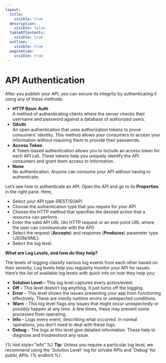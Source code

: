 ```yaml
---
layout:
  title:
    visible: true
  description:
    visible: false
  tableOfContents:
    visible: true
  outline:
    visible: true
  pagination:
    visible: true
---
```


# API Authentication

After you publish your API, you can secure its integrity by authenticating it using any of these methods:

* **HTTP Basic Auth**\
  A method of authenticating clients where the server checks their username and password against a database of authorized users.
* **OAuth**\
  An open authentication that uses authorization tokens to prove consumers’ identity. This method allows your consumers to access your information without requiring them to provide their passwords.
* **Access Token**\
  A Token-based authentication allows you to include an access token for each API call. These tokens help you uniquely identify the API consumers and grant them access to information.
* **None**\
  No authentication. Anyone can consume your API without having to authenticate.

Let’s see how to authenticate an API. Open the API and go to its **Properties** in the right pane. Here,

* Select your API type (REST/SOAP)
* Choose the authentication type that you require for your API.
* Choose the HTTP method that specifies the desired action that a resource can perform.
* Enter the valid API URL (An HTTP request or an end-point URL where the user can communicate with the API).
* Select the request (**Accepts**) and response (**Produces**) parameter type (JSON/XML).
* Select the log level.

**What are Log Levels, and how do they help?**

The levels of logging classify various log events from each other based on their severity. Log levels help you regularly monitor your API for issues. Here’s the list of available log levels with quick info on how they help you:

* **Solution Level –** This log level captures every action/event.
* **Off** – This level doesn’t log anything. It just turns off the logging.
* **Error** – This level shows the issues preventing your app from functioning effectively. These are mostly runtime errors or unexpected conditions.
* **Warn** – This log level flags any issues that might occur unexpectedly or possibly happen at any time. A few times, these may prevent some processes from operating.
* **Info** – Logs every event, describing what occurred. In normal operations, you don’t need to deal with these logs.
* **Debug** – The logs at this level give detailed information. These help to diagnose and troubleshoot any issue.

{% hint style="info" %}
**Tip:** Unless you require a particular log level, we recommend using the 'Solution Level' log for private APIs and 'Debug' for public APIs.
{% endhint %}
